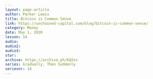 ```yaml
---
layout: page-article
author: Parker Lewis
title: Bitcoin is Common Sense
link: https://unchained-capital.com/blog/bitcoin-is-common-sense/
category: Money
date: May 1, 2020
lesson: 14
audio: 
audio2: 
audio3: 
star: 
archive: https://archive.ph/KQZvs
series: Gradually, Then Suddenly
seriesnr: 14
---
```

